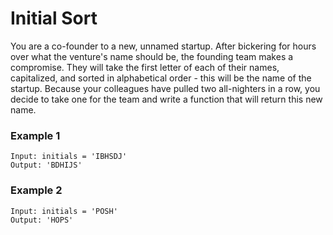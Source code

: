 # Initial Sort

You are a co-founder to a new, unnamed startup. After bickering for hours over what the venture's name should be, the founding team makes a compromise. They will take the first letter of each of their names, capitalized, and sorted in alphabetical order - this will be the name of the startup. Because your colleagues have pulled two all-nighters in a row, you decide to take one for the team and write a function that will return this new name.

### Example 1
```shell
Input: initials = 'IBHSDJ'
Output: 'BDHIJS'
```

### Example 2
```shell
Input: initials = 'POSH'
Output: 'HOPS'
```
